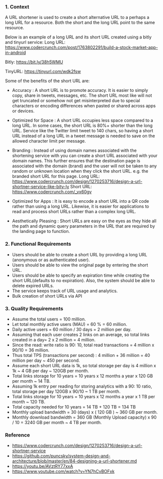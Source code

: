 ### 1. Context

A URL shortener is used to create a short alternative URL to a perhaps a long URL for a resource. Both the short and the long URL point to the same resource. 

Below is an example of a long URL and its short URL created using a bitly and tinyurl service:
Long URL: https://www.codercrunch.com/post/1763802291/build-a-stock-market-app-in-android

Bitly:  https://bit.ly/38h5WMU

TinyURL: https://tinyurl.com/wdk2fsw

Some of the benefits of the short URL are:
- Accuracy : 
A short URL is to promote accuracy. It is easier to simply copy, share in tweets, messages, etc. The short URL most like will not get truncated or somehow not get misinterpreted due to special characters or encoding differences when pasted or shared across apps or devices.

- Optimized for Space : 
A short URL occupies less space compared to a long URL. In some cases, the short URL is 80%+ shorter than the long URL. Service like the Twitter limit tweet to 140 chars, so having a short URL instead of a long URL in a tweet message is needed to save on the allowed character limit per message.

- Branding : 
Instead of using domain names associated with the shortening service with you can create a short URL associated with your domain names. This further ensures that the destination page is associated with the domain (brand) and the user will not be taken to any random or unknown location when they click the short URL.  e.g. the branded short URL for this page. 
Long URL: https://www.codercrunch.com/design/1270253716/design-a-url-shortner-service-like-bity-ly 
Short URL: https://www.codercrunch.com/_vx60gv

- Optimized for Apps : 
It is easy to encode a short URL into a QR code rather than using a long URL. Likewise, it is easier for applications to read and process short URLs rather than a complex long URL.

- Aesthetically Pleasing : 
Short URLs are easy on the eyes as they hide all the path and dynamic query parameters in the URL that are required by the landing page to function.

### 2. Functional Requirements 
- Users should be able to create a short URL by providing a long URL (anonymous or as authenticated user).
- Users should be able to view the original page by entering the short URL.
- Users should be able to specify an expiration time while creating the short URL(defaults to no expiration). Also, the system should be able to delete expired URLs.
- The service keeps track of URL usage and analytics.
- Bulk creation of short URLs via API 

### 3. Quality Requirements 

- Assume the total users = 100 million. 
- Let total monthly active users  (MAU) = 60 % = 60 million.
- Daily active users = 60 million / 30 days  = 2 million per day.
- Assuming that each user creates 2 links on an average, so total links created in a day= 2 x 2 million   = 4 million.
- Since the read: write ratio is 90: 10, total read transactions = 4 million x 90/10 = 36 million.
- Thus total TPS (transactions per second) : 4 million + 36 million = 40 million per day ~ 450 per second.
- Assume each short URL data is 1k, so total storage per day is 4 million x 1k ~ 4 GB per day ~ 120GB per month.
- Total links storage for 10 years =  10 years x  12 months a year x  120 GB per month ~ 14 TB.
- Assuming 1k entry per reading for storing analytics with a 90: 10 ratio, total storage per day  120GB x 90/10 ~ 1 TB per month.
- Total links storage for 10 years =  10 years x  12 months a year x  1 TB per month ~ 120 TB.
- Total capacity needed for 10 years = 14 TB + 120 TB = 134 TB
- Monthly upload bandwidth = 30 (days) x  ( 120 GB ) ~ 360 GB per month.
- Monthly download bandwidth = 360 GB (Monthly Upload capacity)  x  90 / 10  = 3240 GB per month ~ 4 TB per month.

### Reference
- https://www.codercrunch.com/design/1270253716/design-a-url-shortner-service
- https://github.com/puncsky/system-design-and-architecture/blob/master/en/84-designing-a-url-shortener.md
- https://youtu.be/AVztRY77xxA
- https://www.youtube.com/watch?v=YN7hCvBOFxk
